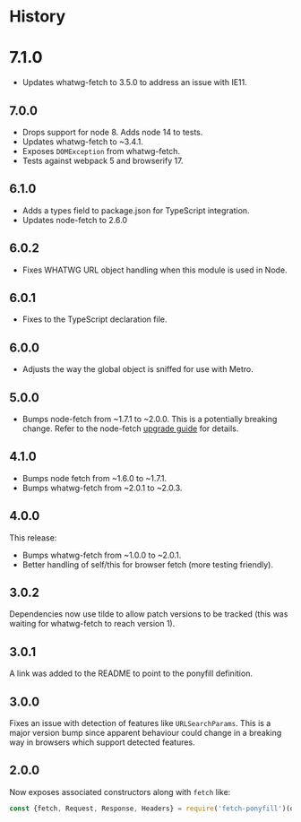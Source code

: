 # History

# 7.1.0

- Updates whatwg-fetch to 3.5.0 to address an issue with IE11.

## 7.0.0

 - Drops support for node 8. Adds node 14 to tests.
 - Updates whatwg-fetch to ~3.4.1.
 - Exposes `DOMException` from whatwg-fetch.
 - Tests against webpack 5 and browserify 17.

## 6.1.0

 - Adds a types field to package.json for TypeScript integration.
 - Updates node-fetch to 2.6.0

## 6.0.2

 - Fixes WHATWG URL object handling when this module is used in Node.

## 6.0.1

 - Fixes to the TypeScript declaration file.

## 6.0.0

 - Adjusts the way the global object is sniffed for use with Metro.

## 5.0.0

 - Bumps node-fetch from ~1.7.1 to ~2.0.0. This is a potentially breaking
   change. Refer to the node-fetch [upgrade guide](https://github.com/bitinn/node-fetch/blob/master/UPGRADE-GUIDE.md)
   for details.

## 4.1.0

 - Bumps node fetch from ~1.6.0 to ~1.7.1.
 - Bumps whatwg-fetch from ~2.0.1 to ~2.0.3.

## 4.0.0

This release:

 - Bumps whatwg-fetch from ~1.0.0 to ~2.0.1.
 - Better handling of self/this for browser fetch (more testing friendly).

## 3.0.2

Dependencies now use tilde to allow patch versions to be tracked (this was
waiting for whatwg-fetch to reach version 1).

## 3.0.1

A link was added to the README to point to the ponyfill definition.

## 3.0.0

Fixes an issue with detection of features like `URLSearchParams`. This is a
major version bump since apparent behaviour could change in a breaking way in
browsers which support detected features.

## 2.0.0

Now exposes associated constructors along with `fetch` like:

```javascript
const {fetch, Request, Response, Headers} = require('fetch-ponyfill')(options);
```
